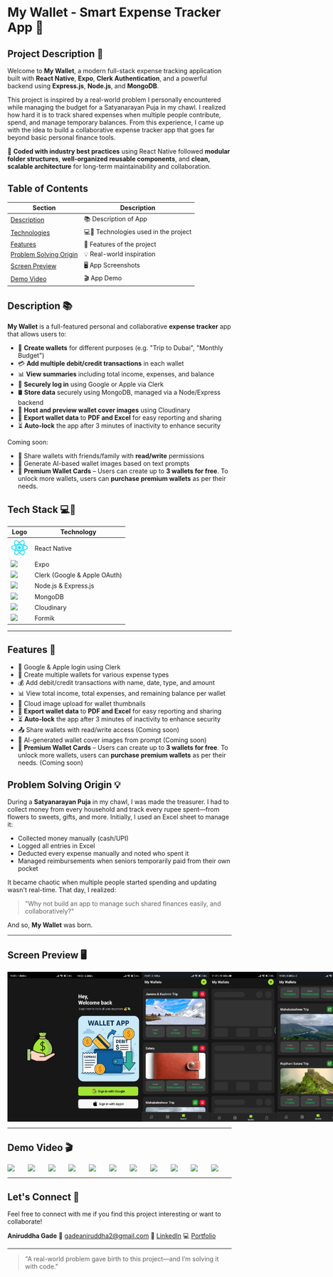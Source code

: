 # My Wallet - Smart Expense Tracker App 💸

## Project Description 📝

Welcome to **My Wallet**, a modern full-stack expense tracking application built with **React Native**, **Expo**, **Clerk Authentication**, and a powerful backend using **Express.js**, **Node.js**, and **MongoDB**.

This project is inspired by a real-world problem I personally encountered while managing the budget for a Satyanarayan Puja in my chawl. I realized how hard it is to track shared expenses when multiple people contribute, spend, and manage temporary balances. From this experience, I came up with the idea to build a collaborative expense tracker app that goes far beyond basic personal finance tools.


🧠 **Coded with industry best practices** using React Native followed **modular folder structures**, **well-organized reusable components**, and **clean, scalable architecture** for long-term maintainability and collaboration.


## Table of Contents

| Section                                            | Description                           |
| -------------------------------------------------- | ------------------------------------- |
| [Description](#description-)                       | 📚 Description of App                 |
| [Technologies](#tech-stack-)                       | 💻🔧 Technologies used in the project |
| [Features](#features-)                             | 🏰 Features of the project            |
| [Problem Solving Origin](#problem-solving-origin-) | 💡 Real-world inspiration             |
| [Screen Preview](#screen-preview-)                 | 🖥️ App Screenshots                   |
| [Demo Video](#demo-video-)                         | 🎬 App Demo                           |

## Description 📚

**My Wallet** is a full-featured personal and collaborative **expense tracker** app that allows users to:

* 💼 **Create wallets** for different purposes (e.g. "Trip to Dubai", "Monthly Budget")
* 💳 **Add multiple debit/credit transactions** in each wallet
* 📊 **View summaries** including total income, expenses, and balance
* 🔐 **Securely log in** using Google or Apple via Clerk
* 🛢️ **Store data** securely using MongoDB, managed via a Node/Express backend
* 🌄 **Host and preview wallet cover images** using Cloudinary
* 📁 **Export wallet data** to **PDF and Excel** for easy reporting and sharing
* ⏳ **Auto-lock** the app after 3 minutes of inactivity to enhance security

Coming soon:

* 🔄 Share wallets with friends/family with **read/write** permissions
* 🧠 Generate AI-based wallet images based on text prompts
* 💎 **Premium Wallet Cards** – Users can create up to **3 wallets for free**. To unlock more wallets, users can **purchase premium wallets** as per their needs.


## Tech Stack 💻🔧

| Logo                                                                                                                                                | Technology                   |
| --------------------------------------------------------------------------------------------------------------------------------------------------- | ---------------------------- |
| <img height="40" src="https://github.com/Aniruddha-Gade/Study-Notion-EdTech__MERN-Stack/blob/main/screenshots/Tech%20stack%20logo/react%20ogo.png"> | React Native                 |
| <img height="40" src="https://play-lh.googleusercontent.com/algsmuhitlyCU_Yy3IU7-7KYIhCBwx5UJG4Bln-hygBjjlUVCiGo1y8W5JNqYm9WW3s">                   | Expo                         |
| <img height="40" src="https://clerk.com/_next/image?url=%2Fimages%2Fclerk-logomark-square.svg&w=2048&q=75">                                         | Clerk (Google & Apple OAuth) |
| <img height="20" src="https://nodejs.org/static/images/logo.svg">                                                                                   | Node.js & Express.js         |
| <img height="40" src="https://cdn.iconscout.com/icon/free/png-256/mongodb-5-1175140.png">                                                           | MongoDB                      |
| <img height="40" src="https://yt3.googleusercontent.com/wgfGCUUb1Rym8LAwvXuzHqfSpbByVs_11uhzj6Xw8rEFurIWxspBlIqU_2IRswKz947D3-yV=s900-c-k-c0x00ffffff-no-rj">               | Cloudinary                   |
| <img height="40" src="https://static-00.iconduck.com/assets.00/formik-icon-512x512-se1fegy1.png">               | Formik                  |

<hr/>

## Features 🎨

* 🔐 Google & Apple login using Clerk
* 📁 Create multiple wallets for various expense types
* 💰 Add debit/credit transactions with name, date, type, and amount
* 📊 View total income, total expenses, and remaining balance per wallet
* 💾 Cloud image upload for wallet thumbnails
* 📁 **Export wallet data** to **PDF and Excel** for easy reporting and sharing
* ⏳ **Auto-lock** the app after 3 minutes of inactivity to enhance security
* 📤 Share wallets with read/write access (Coming soon)
* 🧠 AI-generated wallet cover images from prompt (Coming soon)
* 💎 **Premium Wallet Cards** – Users can create up to **3 wallets for free**. To unlock more wallets, users can **purchase premium wallets** as per their needs. (Coming soon)
  
## Problem Solving Origin 💡

During a **Satyanarayan Puja** in my chawl, I was made the treasurer. I had to collect money from every household and track every rupee spent—from flowers to sweets, gifts, and more. Initially, I used an Excel sheet to manage it:

* Collected money manually (cash/UPI)
* Logged all entries in Excel
* Deducted every expense manually and noted who spent it
* Managed reimbursements when seniors temporarily paid from their own pocket

It became chaotic when multiple people started spending and updating wasn't real-time. That day, I realized:

> "Why not build an app to manage such shared finances easily, and collaboratively?"

And so, **My Wallet** was born.

<hr/>



## Screen Preview 🖥️


<div style="display: flex; flex-direction: row;">

<img src="./screenshots/images/splash%20screen.jpg" width=30%>
<img src="./screenshots/images/login%20screen.jpg" width=30%>

<img src="./screenshots/images/my%20wallet%201.jpg" width=30%>
<img src="/screenshots/images/Loading%20skeleton%201.png" width=30% />
<img src="./screenshots/images/my%20wallet%202.jpg" width=30%>
<img src="./screenshots/images/Add%20wallet.jpg" width=30%>
<img src="./screenshots/images/Edit%20wallet%20form.jpg" width=30%>
<img src="./screenshots/images/Validation%20errors.jpg" width=30%>

<img src="./screenshots/images/Transaction%20loading%20skeleton.jpg" width=30%>
<img src="./screenshots/images/Transactions%20table%202.jpg" width=30%>
<img src="./screenshots/images/Add%20transaction%201.jpg" width=30%>
<img src="./screenshots/images/Add%20transaction%202.jpg" width=30%>
<img src="./screenshots/images/Edit%20transaction.jpg" width=30%>

<img src="./screenshots/images/profile%20screen.jpg" width=30%>
<img src="./screenshots/images/edit%20profile.jpg" width=30%>

</div>


<hr/>


## Demo Video 🎬

<div style="display: flex; flex-direction: 'row';">
   <img src="/screenshots/videos/My%20Wallets%20gif%201.gif" width=30%>
   <img src="/screenshots/videos/Loading%20skeleton%20gif.gif" width=30%>
   <img src="./screenshots/videos/Add%20Wallet%20gif.gif" width=30%>
   <img src="./screenshots/videos/Update%20Wallet%20gif.gif" width=30%>

  <img src="./screenshots/videos/Transaction%20list%20gif.gif" width=30%>
  <img src="./screenshots/videos/Add%20Transaction%20gif.gif" width=30%>
  <img src="./screenshots/videos/Update%20Transaction%20gif.gif" width=30%>
 
  <img src="./screenshots/videos/Edit%20profile%20gif.gif" width=30%>
  <img src="/screenshots/videos/Loading%20skeleton%20gif%202.gif" width=30%>
 
  <img src="./screenshots/videos/Profile%20gif.gif" width=30%> 
  <img src="/screenshots/videos/logout%20gif.gif" width=30%>

</div>


---

## Let's Connect 🤝

Feel free to connect with me if you find this project interesting or want to collaborate!

**Aniruddha Gade**
📧 [gadeaniruddha2@gmail.com](mailto:gadeaniruddha2@gmail.com)
🔗 [LinkedIn](https://www.linkedin.com/in/aniruddha-gade-a48800231/)
💻 [Portfolio]()

---

> "A real-world problem gave birth to this project—and I’m solving it with code."
